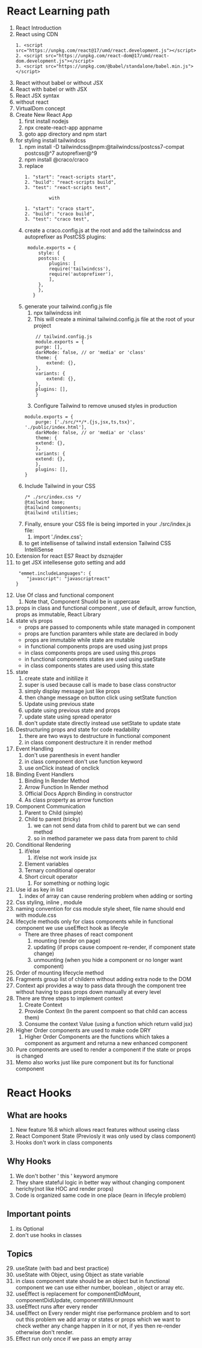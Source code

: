 # React Learning path


1. React Introduction
2. React using CDN
    ```
    1. <script src="https://unpkg.com/react@17/umd/react.development.js"></script>
    2. <script src="https://unpkg.com/react-dom@17/umd/react-dom.development.js"></script>
    3. <script src="https://unpkg.com/@babel/standalone/babel.min.js"></script>
    ```
3. React without babel or without JSX
4. React with babel or with JSX
5. React JSX syntax
6. without react
7. VirtualDom concept
8. Create New React App
    1. first install nodejs
    2. npx create-react-app appname
    3. goto app directory and npm start
9. for styling install tailwindcss
    1. npm install -D tailwindcss@npm:@tailwindcss/postcss7-compat postcss@^7 autoprefixer@^9
    2. npm install @craco/craco
    3. replace
        ```
        1. "start": "react-scripts start",
        2. "build": "react-scripts build",
        3. "test": "react-scripts test",

                 with

        1. "start": "craco start",
        2. "build": "craco build",
        3. "test": "craco test",
        ```
    5. create a craco.config.js at the root and add the tailwindcss and autoprefixer as PostCSS plugins:
       ```
        module.exports = {
            style: {
            postcss: {
                plugins: [
                require('tailwindcss'),
                require('autoprefixer'),
                ],
            },
            },
          }
        ```
    6. generate your tailwind.config.js file
        1. npx tailwindcss init
        2. This will create a minimal tailwind.config.js file at the root of your project
        ```
            // tailwind.config.js
            module.exports = {
            purge: [],
            darkMode: false, // or 'media' or 'class'
            theme: {
                extend: {},
            },
            variants: {
                extend: {},
            },
            plugins: [],
            }
        ```
        3. Configure Tailwind to remove unused styles in production
        ```
        module.exports = {
            purge: ['./src/**/*.{js,jsx,ts,tsx}', './public/index.html'],
            darkMode: false, // or 'media' or 'class'
            theme: {
            extend: {},
            },
            variants: {
            extend: {},
            },
            plugins: [],
        }
        ```
    7. Include Tailwind in your CSS
        ```
        /* ./src/index.css */
        @tailwind base;
        @tailwind components;
        @tailwind utilities;
        ```
    8. Finally, ensure your CSS file is being imported in your ./src/index.js file:
        1. import './index.css';
    9. to get intellisense of tailwind install extension Tailwind CSS IntelliSense
10. Extension for react ES7 React by dsznajder
11. to get JSX intellesense goto setting and add
    ```
     "emmet.includeLanguages": {
        "javascript": "javascriptreact"
    }
    ```
12. Use Of class and functional component
    1. Note that, Component Shuold be in uppercase
13. props in class and functional component , use of default, arrow function, props as immutable, React Library
14. state v/s props
    - props are passed to components while state managed in component
    - props are function paramters while state are declared in body
    - props are immutable while state are mutable
    - in functional components props are used using just props
    - in class components props are used using this.props
    - in functional components states are used using useState
    - in class components states are used using this.state
15. state
    1. create state and initilize it
    2. super is used because call is made to base class constructor
    3. simply display message just like props
    4. then change message on button click using setState function
    5. Update using previous state
    6. update using previous state and props
    7. update state using spread operator
    8. don't update state directly instead use setState to update state
16. Destructuring props and state for code readability
    1. there are two ways to destructure in functional component
    2. in class component destructure it in render method
17. Event Handling
    1. don't use parenthesis in event handler 
    2. in class component don't use function keyword
    3. use onClick instead of onclick
16. Binding Event Handlers 
    1. Binding In Render Method
    2. Arrow Function In Render method
    3. Official Docs Apprch Binding in constructor
    4. As class property as arrow function
17. Component Communication
    1. Parent to Child (simple)
    2. Child to parent (tricky)
        1. we can not send data from child to parent but we can send method
        2. so in method parameter we pass data from parent to child
18. Conditional Rendering
    1. if/else
        1. if/else not work inside jsx
    2. Element variables
    3. Ternary conditional operator
    4. Short circuit operator
        1. For something or nothing logic
19. Use id as key in list
    1. index of array can cause rendering problem when adding or sorting
20. Css styling, inline , module  
20. naming convention for css module style sheet, file name should end with module.css
21. lifecycle methods only for class components while in functional component we use useEffect hook as lifecyle
    - There are three phases of react component
        1. mounting (render on page)
        2. updating (if props cause compoent re-render, if component state change)
        3. unmounting (when you hide a component or no longer want component)
22. Order of mounting lifecycle method
23. Fragments group list of childern without adding extra node to the DOM
24. Context api provides a way to pass data through the component tree without having to pass props down manually at every level
25. There are three steps to implement context
    1. Create Context
    2. Provide Context (In the parent compoent so that child can access them)
    3. Consume the context Value (using a function which return valid jsx)
26. Higher Order components are used to make code DRY
    1. Higher Order Components are the functions which takes a component as argument and returna a new enhanced component
27. Pure components are used to render a component if the state or props is changed
28. Memo also works just like pure component but its for functional component
# React Hooks

## What are hooks
1. New feature 16.8 which allows react features without useing class
2. React Component State (Previosly it was only used by class component)
3. Hooks don't work in class components

## Why Hooks
1. We don't bother ' this ' keyword anymore
2. They share stateful logic in better way without changing component herichy(not like HOC and render props)
3. Code is organized same code in one place (learn in lifecyle problem)


## Important points
1. its Optional
2. don't use hooks in classes
## Topics

29. useState (with bad and best practice)
30. useState with Object, using Object as state variable
31. in class component state should be an object but in functional component
we can use either number, boolean , object or array etc.
32. useEffect is replacement for componentDidMount, componentDidUpdate, componentWillUnmount
33. useEffect runs after every render
34. useEffect on Every render might rise performance problem
and to sort out this problem we add array or states or props which we want
to check wether any change happen in it or not, if yes then re-render otherwise don't render.
35. Effect run only once if we pass an empty array